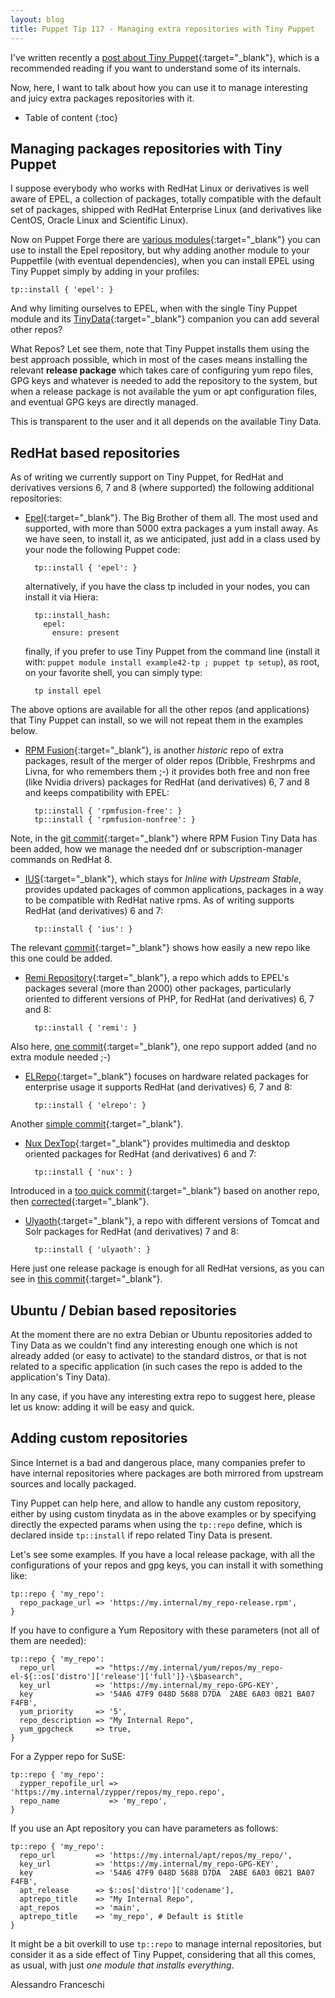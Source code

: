 ```yaml
---
layout: blog
title: Puppet Tip 117 - Managing extra repositories with Tiny Puppet 
---
```


I've written recently a [post about Tiny Puppet](https://www.example42.com/2020/04/20/five-years-of-tiny-puppet/){:target="_blank"}, which is a recommended reading if you want to understand some of its internals.

Now, here, I want to talk about how you can use it to manage interesting and juicy extra packages repositories with it.

* Table of content
{:toc}

## Managing packages repositories with Tiny Puppet

I suppose everybody who works with RedHat Linux or derivatives is well aware of EPEL, a collection of packages, totally compatible with the default set of packages, shipped with RedHat Enterprise Linux (and derivatives like CentOS, Oracle Linux and Scientific Linux).

Now on Puppet Forge there are [various modules](https://forge.puppet.com/modules?q=epel){:target="_blank"} you can use to install the Epel repository, but why adding another module to your Puppetfile (with eventual dependencies), when you can install EPEL using Tiny Puppet simply by adding in your profiles:

    tp::install { 'epel': }

And why limiting ourselves to EPEL, when with the single Tiny Puppet module and its [TinyData](https://github.com/example42/tinydata){:target="_blank"} companion you can add several other repos?

What Repos? Let see them, note that Tiny Puppet installs them using the best approach possible, which in most of the cases means installing the relevant **release package** which takes care of configuring yum repo files, GPG keys and whatever is needed to add the repository to the system, but when a release package is not available the yum or apt configuration files, and eventual GPG keys are directly managed.

This is transparent to the user and it all depends on the available Tiny Data.

## RedHat based repositories

As of writing we currently support on Tiny Puppet, for RedHat and derivatives versions 6, 7 and 8 (where supported) the following additional repositories:

- [Epel](https://fedoraproject.org/wiki/EPEL){:target="_blank"}. The Big Brother of them all. The most used and supported, with more than 5000 extra packages a yum install away. As we have seen, to install it, as we anticipated, just add in a class used by your node the following Puppet code:

        tp::install { 'epel': }

  alternatively, if you have the class tp included in your nodes, you can install it via Hiera:

        tp::install_hash:
          epel:
            ensure: present

  finally, if you prefer to use Tiny Puppet from the command line (install it with: `puppet module install example42-tp ; puppet tp setup`), as root, on your favorite shell, you can simply type:

        tp install epel

The above options are available for all the other repos (and applications) that Tiny Puppet can install, so we will not repeat them in the examples below.

- [RPM Fusion](https://rpmfusion.org/){:target="_blank"}, is another *historic* repo of extra packages, result of the merger of older repos (Dribble, Freshrpms and Livna, for who remembers them ;-) it provides both free and non free (like Nvidia drivers) packages for RedHat (and derivatives) 6, 7 and 8 and keeps compatibility with EPEL:

        tp::install { 'rpmfusion-free': }
        tp::install { 'rpmfusion-nonfree': }

Note, in the [git commit](https://github.com/example42/tinydata/commit/fd5ebc15b4735d30cc11438d6e8bf02017d7b0d9){:target="_blank"} where RPM Fusion Tiny Data has been added, how we manage the needed dnf or subscription-manager commands on RedHat 8.

- [IUS](https://ius.io/){:target="_blank"}, which stays for *Inline with Upstream Stable*, provides updated packages of common applications, packages in a way to be compatible with RedHat native rpms. As of writing supports RedHat (and derivatives) 6 and 7:

        tp::install { 'ius': }

The relevant [commit](https://github.com/example42/tinydata/commit/5f14cd7e5dea56d98e2e8df446d26adc5a4b7aea){:target="_blank"} shows how easily a new repo like this one could be added.

- [Remi Repository](https://rpms.remirepo.net/){:target="_blank"}, a repo which adds to EPEL's packages several (more than 2000) other packages, particularly oriented to different versions of PHP, for RedHat (and derivatives) 6, 7 and 8:

        tp::install { 'remi': }

Also here, [one commit](https://github.com/example42/tinydata/commit/3d7ed6acd50a71423ab6467bafd9658508326723){:target="_blank"}, one repo support added (and no extra module needed ;-)

- [ELRepo](http://elrepo.org/tiki/){:target="_blank"} focuses on hardware related packages for enterprise usage it supports RedHat (and derivatives) 6, 7 and 8:

        tp::install { 'elrepo': }

Another [simple commit](https://github.com/example42/tinydata/commit/95004e77cac0fff82eba14fd0da5fd58012d4a18){:target="_blank"}.

- [Nux DexTop](http://li.nux.ro/repos.html){:target="_blank"} provides multimedia and desktop oriented packages for RedHat (and derivatives) 6 and 7:

        tp::install { 'nux': }

Introduced in a [too quick commit](https://github.com/example42/tinydata/commit/0cc1f6d04825636b4e82d6f0b6963630c907abd2){:target="_blank"} based on another repo, then [corrected](https://github.com/example42/tinydata/commit/5571dc311d82e0c170c29dd9d11146134ee4627c){:target="_blank"}.

- [Ulyaoth](https://community.ulyaoth.com/resources/categories/repository.1/){:target="_blank"}, a repo with different versions of Tomcat and Solr packages for RedHat (and derivatives) 7 and 8:

        tp::install { 'ulyaoth': }

Here just one release package is enough for all RedHat versions, as you can see in [this commit](https://github.com/example42/tinydata/commit/a29c59ed4789f855aa6ee4a416f557ba8c210055){:target="_blank"}.


## Ubuntu / Debian based repositories

At the moment there are no extra Debian or Ubuntu repositories added to Tiny Data as we couldn't find any interesting enough one which is not already added (or easy to activate) to the standard distros, or that is not related to a specific application (in such cases the repo is added to the application's Tiny Data).

In any case, if you have any interesting extra repo to suggest here, please let us know: adding it will be easy and quick.


## Adding custom repositories

Since Internet is a bad and dangerous place, many companies prefer to have internal repositories where packages are both mirrored from upstream sources and locally packaged.

Tiny Puppet can help here, and allow to handle any custom repository, either by using custom tinydata as in the above examples or by specifying directly the expected params when using the `tp::repo` define, which is declared inside  `tp::install` if repo related Tiny Data is present.

Let's see some examples. If you have a local release package, with all the configurations of your repos and gpg keys, you can install it with something like:

    tp::repo { 'my_repo':
      repo_package_url => 'https://my.internal/my_repo-release.rpm',
    }

If you have to configure a Yum Repository with these parameters (not all of them are needed):

    tp::repo { 'my_repo':
      repo_url         => "https://my.internal/yum/repos/my_repo-el-${::os['distro']['release']['full']}-\$basearch",
      key_url          => 'https://my.internal/my_repo-GPG-KEY',
      key              => '54A6 47F9 048D 5688 D7DA  2ABE 6A03 0B21 BA07 F4FB',
      yum_priority     => '5',
      repo_description => "My Internal Repo",
      yum_gpgcheck     => true,
    }

For a Zypper repo for SuSE:

    tp::repo { 'my_repo':
      zypper_repofile_url => 'https://my.internal/zypper/repos/my_repo.repo',
      repo_name           => 'my_repo',
    }

If you use an Apt repository you can have parameters as follows:

    tp::repo { 'my_repo':
      repo_url         => 'https://my.internal/apt/repos/my_repo/',
      key_url          => 'https://my.internal/my_repo-GPG-KEY',
      key              => '54A6 47F9 048D 5688 D7DA  2ABE 6A03 0B21 BA07 F4FB',
      apt_release      => $::os['distro']['codename'],
      aptrepo_title    => "My Internal Repo",
      apt_repos        => 'main',
      aptrepo_title    => 'my_repo', # Default is $title
    }

It might be a bit overkill to use `tp::repo` to manage internal repositories, but consider it as a side effect of Tiny Puppet, considering that all this comes, as usual, with just *one module that installs everything*.


Alessandro Franceschi
